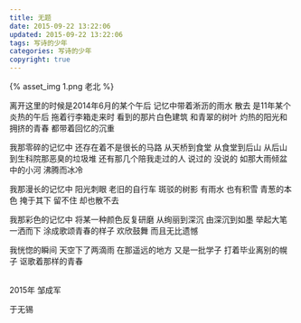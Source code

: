 ```yaml
---
title: 无题
date: 2015-09-22 13:22:06
updated: 2015-09-22 13:22:06
tags: 写诗的少年
categories: 写诗的少年
copyright: true
---
```


{% asset_img 1.png 老北 %}

<!-- more -->
离开这里的时候是2014年6月的某个午后
记忆中带着淅沥的雨水
散去
是11年某个炎热的午后
拖着行李箱走来时
看到的那片白色建筑
和青翠的树叶
灼热的阳光和拥挤的青春
都带着回忆的沉重
</br>

我那零碎的记忆中
还存在着不是很长的马路
从天桥到食堂
从食堂到后山
从后山到生科院那恶臭的垃圾堆
还有那几个陪我走过的人
说过的
没说的
如那大雨倾盆中的小河
沸腾而冰冷
</br>

我那漫长的记忆中
阳光刺眼
老旧的自行车
斑驳的树影
有雨水
也有积雪
青葱的本色
掩于其下
留不住
却也散不去
</br>

我那彩色的记忆中
将某一种颜色反复研磨
从绚丽到深沉
由深沉到如墨
举起大笔
一洒而下
涂成歌颂青春的样子
欢欣鼓舞
而且无比遗憾
</br>

我恍惚的瞬间
天空下了两滴雨
在那遥远的地方
又是一批学子
打着毕业离别的幌子
讴歌着那样的青春
</br>
</br>

2015年 邹成军

于无锡
